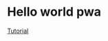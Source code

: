 # Hello world pwa

[Tutorial](https://medium.com/james-johnson/a-simple-progressive-web-app-tutorial-f9708e5f2605)